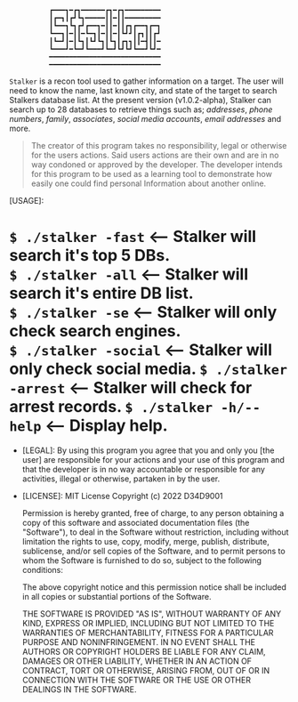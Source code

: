               ┏━━━┓━┏┓━━━━━━┏┓━┏┓━━━━━━━━━
              ┃┏━┓┃┏┛┗┓━━━━━┃┃━┃┃━━━━━━━━━
              ┃┗━━┓┗┓┏┛┏━━┓━┃┃━┃┃┏┓┏━━┓┏━┓
              ┗━━┓┃━┃┃━┗━┓┃━┃┃━┃┗┛┛┃┏┓┃┃┏┛
              ┃┗━┛┃━┃┗┓┃┗┛┗┓┃┗┓┃┏┓┓┃┃━┫┃┃━
              ┗━━━┛━┗━┛┗━━━┛┗━┛┗┛┗┛┗━━┛┗┛━
              ━━━━━━━━━━━━━━━━━━━━━━━━━━━━
              ━━━━━━━━━━━━━━━━━━━━━━━━━━━━

`Stalker` is a recon tool used to gather information on a target.
The user will need to know the name, last known city, and state
of the target to search Stalkers database list. At the present
version (v1.0.2-alpha), Stalker can search up to 28 databases to
retrieve things such as; *addresses*, *phone numbers*, *family*,
*associates*, *social media accounts*, *email addresses* and more.
>The creator of this program takes no responsibility, legal or
otherwise for the users actions. Said users actions are their
own and are in no way condoned or approved by the developer.
The developer intends for this program to be used as a learning
tool to demonstrate how easily one could find personal Information
about another online.

[USAGE]:

`$ ./stalker -fast`       <-- Stalker will search it's top 5 DBs.  
`$ ./stalker -all`        <-- Stalker will search it's entire DB list.  
`$ ./stalker -se`         <-- Stalker will only check search engines.  
`$ ./stalker -social`     <-- Stalker will only check social media.
`$ ./stalker -arrest`     <-- Stalker will check for arrest records.
`$ ./stalker -h/--help`   <-- Display help.  
=======================================================================

- [LEGAL]: By using this program you agree that you and
  only you [the user] are responsible for your actions and your use of
  this program and that the developer is in no way accountable or
  responsible for any activities, illegal or otherwise, partaken in
  by the user.  

- [LICENSE]: MIT License
  Copyright (c) 2022 D34D9001

  Permission is hereby granted, free of charge, to any person obtaining a copy
  of this software and associated documentation files (the "Software"), to deal
  in the Software without restriction, including without limitation the rights
  to use, copy, modify, merge, publish, distribute, sublicense, and/or sell
  copies of the Software, and to permit persons to whom the Software is
  furnished to do so, subject to the following conditions:

  The above copyright notice and this permission notice shall be included in all
  copies or substantial portions of the Software.

  THE SOFTWARE IS PROVIDED "AS IS", WITHOUT WARRANTY OF ANY KIND, EXPRESS OR
  IMPLIED, INCLUDING BUT NOT LIMITED TO THE WARRANTIES OF MERCHANTABILITY,
  FITNESS FOR A PARTICULAR PURPOSE AND NONINFRINGEMENT. IN NO EVENT SHALL THE
  AUTHORS OR COPYRIGHT HOLDERS BE LIABLE FOR ANY CLAIM, DAMAGES OR OTHER
  LIABILITY, WHETHER IN AN ACTION OF CONTRACT, TORT OR OTHERWISE, ARISING FROM,
  OUT OF OR IN CONNECTION WITH THE SOFTWARE OR THE USE OR OTHER DEALINGS IN THE
  SOFTWARE.
